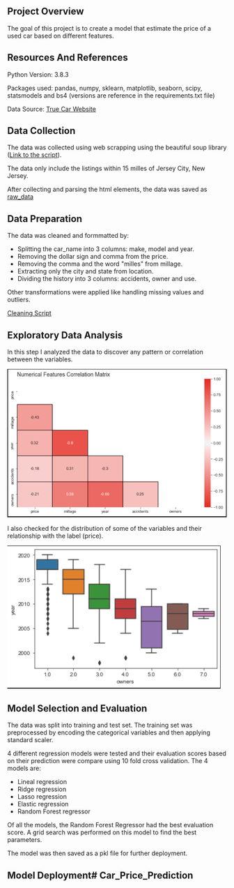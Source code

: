 ## Project Overview

The goal of this project is to create a model that estimate the price of a used car based on different features.

## Resources And References

Python Version: 3.8.3

Packages used: pandas, numpy, sklearn, matplotlib, seaborn, scipy, statsmodels and bs4 (versions are reference in the requirements.txt file)

Data Source: [True Car Website](https://www.truecar.com/)

## Data Collection

The data was collected using web scrapping using the beautiful soup library ([Link to the script](./scripts/data_collection.py)). 

The data only include the listings within 15 milles of Jersey City, New Jersey.

After collecting and parsing the html elements, the data was saved as [raw_data](./data/raw_data.csv)


## Data Preparation

The data was cleaned and formmatted by:
 - Splitting the car_name into 3 columns: make, model and year.
 - Removing the dollar sign and comma from the price.
 - Removing the comma and the word "milles" from millage.
 - Extracting only the city and state from location.
 - Dividing the history into 3 columns: accidents, owner and use.
 
Other transformations were applied like handling missing values and outliers.
 
[Cleaning Script](scripts/cleaning.py)


## Exploratory Data Analysis

In this step I analyzed the data to discover any pattern or correlation between the variables.

![Correlation Matrix](images/corrMatrix.png)

I also checked for the distribution of some of the variables and their relationship with the label (price).

![](./images/boxplot.png)


## Model Selection and Evaluation

The data was split into training and test set. The training set was preprocessed by encoding the categorical variables and then applying standard scaler.

4 different regression models were tested and their evaluation scores based on their prediction were compare using 10 fold cross validation. The 4 models are:
- Lineal regression
- Ridge regression
- Lasso regression
- Elastic regression
- Random Forest regressor

Of all the models, the Random Forest Regressor had the best evaluation score. A grid search was performed on this model to find the best parameters.

The model was then saved as a pkl file for further deployment.


## Model Deployment# Car_Price_Prediction
